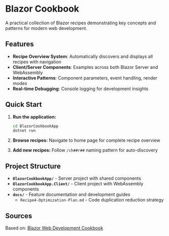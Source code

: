 # Blazor Cookbook

A practical collection of Blazor recipes demonstrating key concepts and patterns for modern web development.

## Features

- **Recipe Overview System**: Automatically discovers and displays all recipes with navigation
- **Client/Server Components**: Examples across both Blazor Server and WebAssembly
- **Interactive Patterns**: Component parameters, event handling, render modes
- **Real-time Debugging**: Console logging for development insights

## Quick Start

1. **Run the application:**

   ```bash
   cd BlazorCookbookApp
   dotnet run
   ```

2. **Browse recipes:** Navigate to home page for complete recipe overview

3. **Add new recipes:** Follow `/ch##r##` naming pattern for auto-discovery

## Project Structure

- **`BlazorCookbookApp/`** - Server project with shared components
- **`BlazorCookbookApp.Client/`** - Client project with WebAssembly components
- **`docs/`** - Feature documentation and development guides
  - `Recipe4-Optimization-Plan.md` - Code duplication reduction strategy

## Sources

Based on: [Blazor Web Development Cookbook](https://github.com/PacktPublishing/Blazor-Web-Development-Cookbook)
